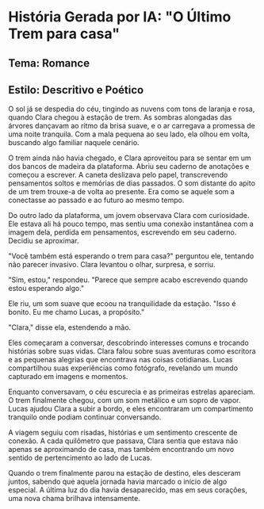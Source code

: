 # História Gerada por IA: "O Último Trem para casa"
## Tema: Romance
## Estilo: Descritivo e Poético

O sol já se despedia do céu, tingindo as nuvens com tons de laranja e rosa, quando Clara chegou à estação de trem. As sombras alongadas das árvores dançavam ao ritmo da brisa suave, e o ar carregava a promessa de uma noite tranquila. Com a mala pequena ao seu lado, ela olhou em volta, buscando algo familiar naquele cenário.

O trem ainda não havia chegado, e Clara aproveitou para se sentar em um dos bancos de madeira da plataforma. Abriu seu caderno de anotações e começou a escrever. A caneta deslizava pelo papel, transcrevendo pensamentos soltos e memórias de dias passados. O som distante do apito de um trem trouxe-a de volta ao presente. Era como se aquele som a conectasse ao passado e ao futuro ao mesmo tempo.

Do outro lado da plataforma, um jovem observava Clara com curiosidade. Ele estava ali há pouco tempo, mas sentiu uma conexão instantânea com a imagem dela, perdida em pensamentos, escrevendo em seu caderno. Decidiu se aproximar.

"Você também está esperando o trem para casa?" perguntou ele, tentando não parecer invasivo. Clara levantou o olhar, surpresa, e sorriu.

"Sim, estou," respondeu. "Parece que sempre acabo escrevendo quando estou esperando algo."

Ele riu, um som suave que ecoou na tranquilidade da estação. "Isso é bonito. Eu me chamo Lucas, a propósito."

"Clara," disse ela, estendendo a mão.

Eles começaram a conversar, descobrindo interesses comuns e trocando histórias sobre suas vidas. Clara falou sobre suas aventuras como escritora e as pequenas alegrias que encontrava nas coisas cotidianas. Lucas compartilhou suas experiências como fotógrafo, revelando um mundo capturado em imagens e momentos.

Enquanto conversavam, o céu escurecia e as primeiras estrelas apareciam. O trem finalmente chegou, com um som metálico e um sopro de vapor. Lucas ajudou Clara a subir a bordo, e eles encontraram um compartimento tranquilo onde podiam continuar conversando.

A viagem seguiu com risadas, histórias e um sentimento crescente de conexão. A cada quilômetro que passava, Clara sentia que estava não apenas se aproximando de casa, mas também encontrando um novo sentido de pertencimento ao lado de Lucas.

Quando o trem finalmente parou na estação de destino, eles desceram juntos, sabendo que aquela jornada havia marcado o início de algo especial. A última luz do dia havia desaparecido, mas em seus corações, uma nova chama brilhava intensamente.

